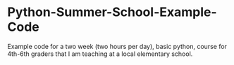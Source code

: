 # Python-Summer-School-Example-Code
Example code for a two week (two hours per day), basic python, course for 4th-6th graders that I am teaching at a local elementary school.
